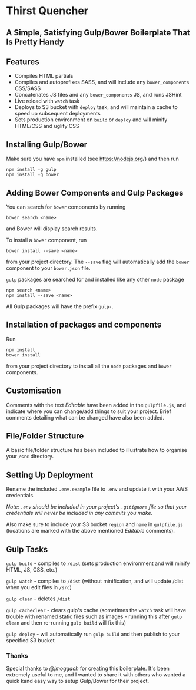 # Thirst Quencher
## A Simple, Satisfying Gulp/Bower Boilerplate That Is Pretty Handy

## Features
* Compiles HTML partials
* Compiles and autoprefixes SASS, and will include any `bower_components` CSS/SASS
* Concatenates JS files and any `bower_components` JS, and runs JSHint
* Live reload with `watch` task
* Deploys to S3 bucket with `deploy` task, and will maintain a cache to speed up subsequent deployments
* Sets production environment on `build` or `deploy` and will minify HTML/CSS and uglify CSS

## Installing Gulp/Bower

Make sure you have `npm` installed (see https://nodejs.org/) and then run

	npm install -g gulp
	npm install -g bower

## Adding Bower Components and Gulp Packages

You can search for `bower` components by running

	bower search <name>

and Bower will display search results.

To install a `bower` component, run

	bower install --save <name>

from your project directory. The `--save` flag will automatically add the `bower` component to your `bower.json` file.

`gulp` packages are searched for and installed like any other `node` package

	npm search <name>
	npm install --save <name>

All Gulp packages will have the prefix `gulp-`.

## Installation of packages and components

Run

	npm install
	bower install

from your project directory to install all the `node` packages and `bower` components.

## Customisation

Comments with the text *Editable* have been added in the `gulpfile.js`, and indicate where you can change/add things to suit your project. Brief comments detailing what can be changed have also been added.

## File/Folder Structure

A basic file/folder structure has been included to illustrate how to organise your `/src` directory.

## Setting Up Deployment

Rename the included `.env.example` file to `.env` and update it with your AWS credentials.

*Note: `.env` should be included in your project's `.gitignore` file so that your credentials will never be included in any commits you make.*

Also make sure to include your S3 bucket `region` and `name` in `gulpfile.js` (locations are marked with the above mentioned *Editable* comments).

## Gulp Tasks

`gulp build` - compiles to `/dist` (sets production environment and will minify HTML, JS, CSS, etc.)

`gulp watch` - compiles to `/dist` (without minification, and will update /dist when you edit files in `/src`)

`gulp clean` - deletes `/dist`

`gulp cacheclear` - clears gulp's cache (sometimes the `watch` task will have trouble with renamed static files such as images - running this after `gulp clean` and then re-running `gulp build` will fix this)

`gulp deploy` - will automatically run `gulp build` and then publish to your specified S3 bucket

### Thanks

Special thanks to *@jmoggach* for creating this boilerplate. It's been extremely useful to me, and I wanted to share it with others who wanted a quick kand easy way to setup Gulp/Bower for their project.